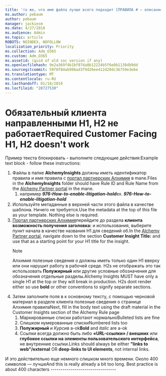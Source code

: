 ```yaml
---
title: 'то же, что имя файла лучше всего подходит [ПРАВИЛА # — описание]'
ms.author: pebaum
author: pebaum
manager: jackiesm
ms.date: 4/27/2018
ms.audience: Admin
ms.topic: article
ROBOTS: NOINDEX, NOFOLLOW
localization_priority: Priority
ms.collection: Adm_O365
ms.custom: Adm_O365
ms.assetid: (guid of old soc version if any)
ms.openlocfilehash: 9e2a369f4b1bf87da8b12224b5f6e8b1138db9dd
ms.sourcegitcommit: 59f8f84ab99bad3f9d26ee412d20dc36759e3e6e
ms.translationtype: MT
ms.contentlocale: ru-RU
ms.lasthandoff: 01/18/2019
ms.locfileid: "28727530"
---
```

# <a name="required-customer-facing-h1-h2-doesnt-work"></a><span data-ttu-id="2f206-102">Обязательный клиента направленными H1, H2 не работает</span><span class="sxs-lookup"><span data-stu-id="2f206-102">Required Customer Facing H1, H2 doesn't work</span></span>
<span data-ttu-id="2f206-103">Пример текста блокировать - выполните следующие действия:</span><span class="sxs-lookup"><span data-stu-id="2f206-103">Example text block - follow these instructions:</span></span>

1. <span data-ttu-id="2f206-104">Файлы в папке **AlchemyInsights** должны иметь идентификатор правила и имя правила с [портал партнерских Алхимия](https://alchemyportal.azurewebsites.net) в mane.</span><span class="sxs-lookup"><span data-stu-id="2f206-104">Files in the **AlchemyInsights** folder should have Rule ID and Rule Name from the [Alchemy Partner portal](https://alchemyportal.azurewebsites.net) in the mane.</span></span>
    1. <span data-ttu-id="2f206-p101">например ***976-How-to-enable-litigation-hold***</span><span class="sxs-lookup"><span data-stu-id="2f206-p101">ex. ***976-How-to-enable-litigation-hold***</span></span>
1. <span data-ttu-id="2f206-p102">Используйте метаданные в верхней части этого файла в качестве шаблона. Ничего не требуется.</span><span class="sxs-lookup"><span data-stu-id="2f206-p102">Use the metadata at the top of this file as your template. Nothing else is required.</span></span>
1. <span data-ttu-id="2f206-109">[Портал партнерских Алхимия](https://alchemyportal.azurewebsites.net)перейдите до раздела **клиента возможность получения заголовка:** и использования, выберите пункт начала в качестве названия H1 для сведений об.</span><span class="sxs-lookup"><span data-stu-id="2f206-109">In the [Alchemy Partner portal](https://alchemyportal.azurewebsites.net), navigate down to the section **Customer Insight Title:** and use that as a starting point for your H1 title for the insight.</span></span> 
    > [!NOTE]
    > <span data-ttu-id="2f206-p103">Алхимия полезные сведения о должны иметь только один H1 вверху или они нарушит работу в рабочей среде. H2s не отображать это так использовать **Полужирный** или другие условные обозначения для обозначения отдельные разделы.</span><span class="sxs-lookup"><span data-stu-id="2f206-p103">Alchemy Insights MUST have only a single H1 at the top or they will break in production. H2s dont render either so use **bold** or other conventions to signify separate sections.</span></span>
1. <span data-ttu-id="2f206-112">Затем заполните поля в к основному тексту, с помощью черновой материал в разделе клиента полезные сведения о странице Алхимия правила</span><span class="sxs-lookup"><span data-stu-id="2f206-112">Next, fill in the body text using the draft material in the Customer Insights section of the Alchemy Rule page</span></span>
    1. <span data-ttu-id="2f206-113">Маркированные списки работают нормально</span><span class="sxs-lookup"><span data-stu-id="2f206-113">Bulleted lists are fine</span></span>
    1. <span data-ttu-id="2f206-114">Слишком нумерованные списки</span><span class="sxs-lookup"><span data-stu-id="2f206-114">Numbered lists too</span></span>
    1. <span data-ttu-id="2f206-115">**Полужирный** и *Курсив* a-ok</span><span class="sxs-lookup"><span data-stu-id="2f206-115">**Bold** and *italic* are a-ok</span></span>
    1. <span data-ttu-id="2f206-116">Ссылки всегда должно быть либо **«URL-ссылки» / внешних** или **глубокое ссылки на элементы пользовательского интерфейса**, не внутренние ссылки.</span><span class="sxs-lookup"><span data-stu-id="2f206-116">Links should always be either **"links to web"/external** OR **deep-links to UI elements**, not internal links.</span></span>

<span data-ttu-id="2f206-p104">И это действительно еще немного слишком много времени. Около 400 символов — лучше</span><span class="sxs-lookup"><span data-stu-id="2f206-p104">And this is really already a bit too long. Best practice is about 400 characters ---------------------------------</span></span>